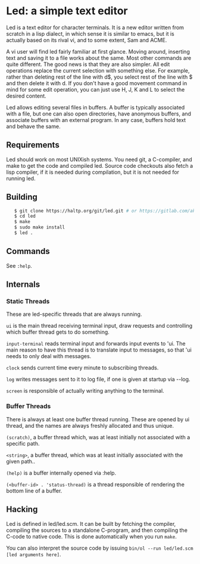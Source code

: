# Led: a simple text editor

Led is a text editor for character terminals. It is a new editor written from
scratch in a lisp dialect, in which sense it is similar to emacs, but it is
actually based on its rival vi, and to some extent, Sam and ACME.

A vi user will find led fairly familiar at first glance. Moving around,
inserting text and saving it to a file works about the same. Most other
commands are quite different. The good news is that they are also simpler. All
edit operations replace the current selection with something else. For example,
rather than deleting rest of the line with d$, you select rest of the line with
$ and then delete it with d. If you don't have a good movement command in mind
for some edit operation, you can just use H, J, K and L to select the desired
content.

Led allows editing several files in buffers. A buffer is typically associated
with a file, but one can also open directories, have anonymous buffers, and
associate buffers with an external program. In any case, buffers hold text and
behave the same.


## Requirements

Led should work on most UNIXish systems. You need git, a C-compiler, and make
to get the code and compiled led. Source code checkouts also fetch a lisp
compiler, if it is needed during compilation, but it is not needed for running
led.


## Building

```sh
   $ git clone https://haltp.org/git/led.git # or https://gitlab.com/akihe/led
   $ cd led
   $ make
   $ sudo make install
   $ led .
```

## Commands

See `:help`.


## Internals

### Static Threads

These are led-specific threads that are always running.

`ui` is the main thread receiving terminal input, draw requests and controlling
which buffer thread gets to do something.

`input-terminal` reads terminal input and forwards input events to 'ui. The main
reason to have this thread is to translate input to messages, so that 'ui needs
to only deal with messages.

`clock` sends current time every minute to subscribing threads.

`log` writes messages sent to it to log file, if one is given at startup via --log.

`screen` is responsible of actually writing anything to the terminal.


### Buffer Threads

There is always at least one buffer thread running. These are opened by ui
thread, and the names are always freshly allocated and thus unique.

`(scratch)`, a buffer thread which, was at least initially not associated with a
specific path.

`<string>`, a buffer thread, which was at least initially associated with the given
path..

`(help)` is a buffer internally opened via :help.

`(<buffer-id> . 'status-thread)` is a thread responsible of rendering the bottom
line of a buffer.


## Hacking

Led is defined in led/led.scm. It can be built by fetching the compiler,
compiling the sources to a standalone C-program, and then compiling the C-code
to native code. This is done automatically when you run `make`.

You can also interpret the source code by issuing `bin/ol --run led/led.scm
[led arguments here]`.


